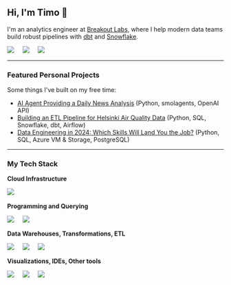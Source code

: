 ## Hi, I'm Timo 👋

I'm an analytics engineer at [Breakout Labs](https://breakout-labs.com), where I help modern data teams build robust pipelines with [dbt](https://www.getdbt.com/) and [Snowflake](https://www.snowflake.com/en/).

 <a href="https://timosarkka.com"><img src="https://img.shields.io/badge/Website-%230db7ed.svg?&style=for-the-badge&logoColor=white" /></a>&nbsp;&nbsp;&nbsp;&nbsp;
 <a href="https://www.linkedin.com/in/timosarkka/"><img src="https://img.shields.io/badge/linkedin-%230077B5.svg?&style=for-the-badge&logo=linkedin&logoColor=white" /></a>&nbsp;&nbsp;&nbsp;&nbsp;
<a href="mailto:t@timosarkka.com"><img src="https://img.shields.io/badge/Email-EA4335?style=for-the-badge&logo=gmail&logoColor=white" /></a>&nbsp;&nbsp;&nbsp;&nbsp;

---

### Featured Personal Projects

Some things I've built on my free time:

* <a href="https://github.com/timosarkka/ai-agent-news-summary" target=”_blank”>AI Agent Providing a Daily News Analysis</a> (Python, smolagents, OpenAI API)
* <a href="https://github.com/timosarkka/helsinki-air-quality" target="_blank">Building an ETL Pipeline for Helsinki Air Quality Data</a> (Python, SQL, Snowflake, dbt, Airflow)
* <a href="https://github.com/timosarkka/data-eng-skills" target="_blank">Data Engineering in 2024: Which Skills Will Land You the Job?</a> (Python, SQL, Azure VM & Storage, PostgreSQL)

---

### My Tech Stack

**Cloud Infrastructure**

<p align='left'>
    <a href="https://azure.microsoft.com/"><img src="https://img.shields.io/badge/Azure-%230db7ed.svg?&style=for-the-badge&logoColor=white" /></a>&nbsp;&nbsp;&nbsp;&nbsp;
</p>

**Programming and Querying**

<p align='left'>
    <a href="https://www.python.org/"><img src="https://img.shields.io/badge/Python-3776AB?style=for-the-badge&logo=python&logoColor=white&color=%233776AB" /></a>&nbsp;&nbsp;&nbsp;&nbsp;
    <a href="https://en.wikipedia.org/wiki/SQL"><img src="https://img.shields.io/badge/sql-878280?style=for-the-badge&logo=sql&logoColor=ffffff" /></a>&nbsp;&nbsp;&nbsp;&nbsp;
</p>

**Data Warehouses, Transformations, ETL**

<p align='left'>
    <a href="https://www.snowflake.com"><img src="https://img.shields.io/badge/Snowflake-29B5E8?style=for-the-badge&logo=snowflake&logoColor=white&color=%2329B5E8" /></a>&nbsp;&nbsp;&nbsp;&nbsp;
    <a href="https://www.getdbt.com/"><img src="https://img.shields.io/badge/dbt-de5d40.svg?&style=for-the-badge&logo=dbt&logoColor=white" /></a>&nbsp;&nbsp;&nbsp;&nbsp;
    <a href="https://www.matillion.com/"><img src="https://img.shields.io/badge/Matillion_ETL-19E57F?style=for-the-badge&logo=matillion&logoColor=white&color=%2319E57F" /></a>&nbsp;&nbsp;&nbsp;&nbsp;
</p>

**Visualizations, IDEs, Other tools**

<p align='left'>
    <a href="https://www.microsoft.com/en-us/power-platform/products/power-bi"><img src="https://img.shields.io/badge/Power_BI-dea302?style=for-the-badge&logoColor=white&color=%23dea302" /></a>&nbsp;&nbsp;&nbsp;&nbsp;
    <a href="https://code.visualstudio.com/"><img src="https://img.shields.io/badge/VS_Code-0078d7?style=for-the-badge&logoColor=white&color=%230078d7" /></a>&nbsp;&nbsp;&nbsp;&nbsp;
    <a href="https://git-scm.com/"><img src="https://img.shields.io/badge/Git-F05032?style=for-the-badge&logo=git&logoColor=white&color=%23F05032" /></a>&nbsp;&nbsp;&nbsp;&nbsp;
</p>

